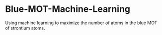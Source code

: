 # Blue-MOT-Machine-Learning
Using machine learning to maximize the number of atoms in the blue MOT of strontium atoms. 
